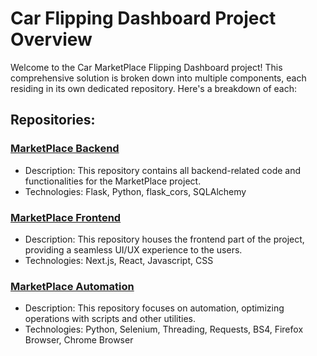 # Car Flipping Dashboard Project Overview

Welcome to the Car MarketPlace Flipping Dashboard project! This comprehensive solution is broken down into multiple components, each residing in its own dedicated repository. Here's a breakdown of each:

## Repositories:

### [MarketPlace Backend](https://github.com/SamuelOkasia/MarketPlaceBackend)
- Description: This repository contains all backend-related code and functionalities for the MarketPlace project.
- Technologies: Flask, Python, flask_cors, SQLAlchemy

### [MarketPlace Frontend](https://github.com/SamuelOkasia/MarketPlaceFrontEnd)
- Description: This repository houses the frontend part of the project, providing a seamless UI/UX experience to the users.
- Technologies: Next.js, React, Javascript, CSS

### [MarketPlace Automation](https://github.com/SamuelOkasia/MarketPlaceScript)
- Description: This repository focuses on automation, optimizing operations with scripts and other utilities.
- Technologies: Python, Selenium, Threading, Requests, BS4, Firefox Browser, Chrome Browser
